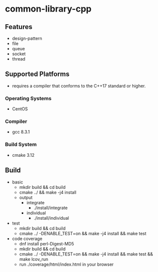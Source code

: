 # common-library-cpp

## Features
 - design-pattern
 - file
 - queue
 - socket
 - thread

## Supported Platforms
 - requires a compiler that conforms to the C++17 standard or higher.

### Operating Systems
 - CentOS

### Compiler
 - gcc 8.3.1

### Build System
 - cmake 3.12

## Build
 - basic
   - mkdir build && cd build
   - cmake ../ && make -j4 install
   - output
     - integrate
       - ./install/integrate
     - individual
       - ./install/individual
 - test
   - mkdir build && cd build
   - cmake ../ -DENABLE_TEST=on && make -j4 install && make test
 - code coverage
   - dnf install perl-Digest-MD5
   - mkdir build && cd build
   - cmake ../ -DENABLE_TEST=on && make -j4 install && make test && make lcov_run
   - run ./coverage/html/index.html in your browser

